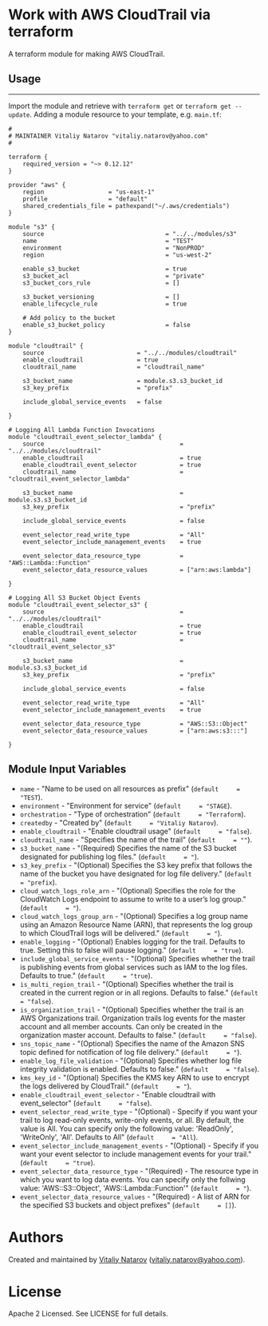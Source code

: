 # Work with AWS CloudTrail via terraform

A terraform module for making AWS CloudTrail.

## Usage
----------------------

Import the module and retrieve with ```terraform get``` or ```terraform get --update```. Adding a module resource to your template, e.g. `main.tf`:

```
#
# MAINTAINER Vitaliy Natarov "vitaliy.natarov@yahoo.com"
#

terraform {
    required_version = "~> 0.12.12"
}

provider "aws" {
    region                  = "us-east-1"
    profile                 = "default"
    shared_credentials_file = pathexpand("~/.aws/credentials")
}

module "s3" {
    source                                  = "../../modules/s3"
    name                                    = "TEST"
    environment                             = "NonPROD"
    region                                  = "us-west-2"

    enable_s3_bucket                        = true
    s3_bucket_acl                           = "private"
    s3_bucket_cors_rule                     = []

    s3_bucket_versioning                    = []
    enable_lifecycle_rule                   = true

    # Add policy to the bucket
    enable_s3_bucket_policy                 = false
}

module "cloudtrail" {
    source                          = "../../modules/cloudtrail"
    enable_cloudtrail               = true
    cloudtrail_name                 = "cloudtrail_name"

    s3_bucket_name                  = module.s3.s3_bucket_id
    s3_key_prefix                   = "prefix"

    include_global_service_events   = false
                        
}

# Logging All Lambda Function Invocations
module "cloudtrail_event_selector_lambda" {
    source                                      = "../../modules/cloudtrail"
    enable_cloudtrail                           = true
    enable_cloudtrail_event_selector            = true
    cloudtrail_name                             = "cloudtrail_event_selector_lambda"

    s3_bucket_name                              = module.s3.s3_bucket_id
    s3_key_prefix                               = "prefix"

    include_global_service_events               = false

    event_selector_read_write_type              = "All"
    event_selector_include_management_events    = true

    event_selector_data_resource_type           = "AWS::Lambda::Function"
    event_selector_data_resource_values         = ["arn:aws:lambda"]
                        
}

# Logging All S3 Bucket Object Events
module "cloudtrail_event_selector_s3" {
    source                                      = "../../modules/cloudtrail"
    enable_cloudtrail                           = true
    enable_cloudtrail_event_selector            = true
    cloudtrail_name                             = "cloudtrail_event_selector_s3"

    s3_bucket_name                              = module.s3.s3_bucket_id
    s3_key_prefix                               = "prefix"

    include_global_service_events               = false

    event_selector_read_write_type              = "All"
    event_selector_include_management_events    = true

    event_selector_data_resource_type           = "AWS::S3::Object"
    event_selector_data_resource_values         = ["arn:aws:s3:::"]
                        
}
```

Module Input Variables
----------------------

- `name` - "Name to be used on all resources as prefix" (`default     = "TEST`).
- `environment` - "Environment for service" (`default     = "STAGE`).
- `orchestration` - "Type of orchestration" (`default     = "Terraform`).
- `createdby` - "Created by" (`default     = "Vitaliy Natarov`).    
- `enable_cloudtrail` - "Enable cloudtrail usage" (`default     = "false`).
- `cloudtrail_name` - "Specifies the name of the trail" (`default     = ""`).
- `s3_bucket_name` - "(Required) Specifies the name of the S3 bucket designated for publishing log files." (`default     = "`).
- `s3_key_prefix` - "(Optional) Specifies the S3 key prefix that follows the name of the bucket you have designated for log file delivery." (`default     = "prefix`).
- `cloud_watch_logs_role_arn` - "(Optional) Specifies the role for the CloudWatch Logs endpoint to assume to write to a user’s log group." (`default     = "`).
- `cloud_watch_logs_group_arn` - "(Optional) Specifies a log group name using an Amazon Resource Name (ARN), that represents the log group to which CloudTrail logs will be delivered." (`default     = "`).
- `enable_logging` - "(Optional) Enables logging for the trail. Defaults to true. Setting this to false will pause logging." (`default     = "true`).
- `include_global_service_events` - "(Optional) Specifies whether the trail is publishing events from global services such as IAM to the log files. Defaults to true." (`default     = "true`).
- `is_multi_region_trail` - "(Optional) Specifies whether the trail is created in the current region or in all regions. Defaults to false." (`default     = "false`).
- `is_organization_trail` - "(Optional) Specifies whether the trail is an AWS Organizations trail. Organization trails log events for the master account and all member accounts. Can only be created in the organization master account. Defaults to false." (`default     = "false`).
- `sns_topic_name` - "(Optional) Specifies the name of the Amazon SNS topic defined for notification of log file delivery." (`default     = "`).
- `enable_log_file_validation` - "(Optional) Specifies whether log file integrity validation is enabled. Defaults to false." (`default     = "false`).
- `kms_key_id` - "(Optional) Specifies the KMS key ARN to use to encrypt the logs delivered by CloudTrail." (`default     = "`).
- `enable_cloudtrail_event_selector` - "Enable cloudtrail with event_selector" (`default     = "false`).
- `event_selector_read_write_type` - "(Optional) - Specify if you want your trail to log read-only events, write-only events, or all. By default, the value is All. You can specify only the following value: 'ReadOnly', 'WriteOnly', 'All'. Defaults to All" (`default     = "All`).
- `event_selector_include_management_events` - "(Optional) - Specify if you want your event selector to include management events for your trail." (`default     = "true`).
- `event_selector_data_resource_type` - "(Required) - The resource type in which you want to log data events. You can specify only the follwing value: 'AWS::S3::Object', 'AWS::Lambda::Function'" (`default     = "`).
- `event_selector_data_resource_values` - "(Required) - A list of ARN for the specified S3 buckets and object prefixes" (`default     = []`).


Authors
=======

Created and maintained by [Vitaliy Natarov](https://github.com/SebastianUA)
(vitaliy.natarov@yahoo.com).

License
=======

Apache 2 Licensed. See LICENSE for full details.
